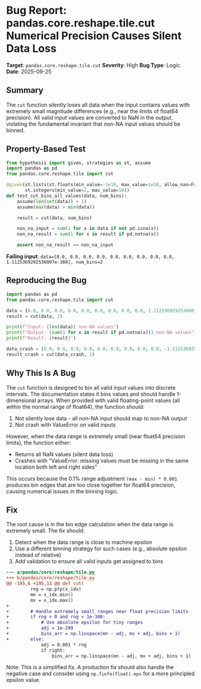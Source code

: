 # Bug Report: pandas.core.reshape.tile.cut Numerical Precision Causes Silent Data Loss

**Target**: `pandas.core.reshape.tile.cut`
**Severity**: High
**Bug Type**: Logic
**Date**: 2025-09-25

## Summary

The `cut` function silently loses all data when the input contains values with extremely small magnitude differences (e.g., near the limits of float64 precision). All valid input values are converted to NaN in the output, violating the fundamental invariant that non-NA input values should be binned.

## Property-Based Test

```python
from hypothesis import given, strategies as st, assume
import pandas as pd
from pandas.core.reshape.tile import cut

@given(st.lists(st.floats(min_value=-1e10, max_value=1e10, allow_nan=False, allow_infinity=False), min_size=10, max_size=100),
       st.integers(min_value=2, max_value=10))
def test_cut_bins_all_values(data, num_bins):
    assume(len(set(data)) > 1)
    assume(max(data) > min(data))

    result = cut(data, num_bins)

    non_na_input = sum(1 for x in data if not pd.isna(x))
    non_na_result = sum(1 for x in result if pd.notna(x))

    assert non_na_result == non_na_input
```

**Failing input**: `data=[0.0, 0.0, 0.0, 0.0, 0.0, 0.0, 0.0, 0.0, 0.0, 1.1125369292536007e-308], num_bins=2`

## Reproducing the Bug

```python
import pandas as pd
from pandas.core.reshape.tile import cut

data = [0.0, 0.0, 0.0, 0.0, 0.0, 0.0, 0.0, 0.0, 0.0, 1.1125369292536007e-308]
result = cut(data, 2)

print(f"Input: {len(data)} non-NA values")
print(f"Output: {sum(1 for x in result if pd.notna(x))} non-NA values")
print(f"Result: {result}")

data_crash = [0.0, 0.0, 0.0, 0.0, 0.0, 0.0, 0.0, 0.0, 0.0, -1.1125369292536007e-308]
result_crash = cut(data_crash, 2)
```

## Why This Is A Bug

The `cut` function is designed to bin all valid input values into discrete intervals. The documentation states it bins values and should handle 1-dimensional arrays. When provided with valid floating-point values (all within the normal range of float64), the function should:

1. Not silently lose data - all non-NA input should map to non-NA output
2. Not crash with ValueError on valid inputs

However, when the data range is extremely small (near float64 precision limits), the function either:
- Returns all NaN values (silent data loss)
- Crashes with "ValueError: missing values must be missing in the same location both left and right sides"

This occurs because the 0.1% range adjustment `(max - min) * 0.001` produces bin edges that are too close together for float64 precision, causing numerical issues in the binning logic.

## Fix

The root cause is in the bin edge calculation when the data range is extremely small. The fix should:

1. Detect when the data range is close to machine epsilon
2. Use a different binning strategy for such cases (e.g., absolute epsilon instead of relative)
3. Add validation to ensure all valid inputs get assigned to bins

```diff
--- a/pandas/core/reshape/tile.py
+++ b/pandas/core/reshape/tile.py
@@ -195,6 +195,13 @@ def cut(
         rng = np.ptp(x_idx)
         mn = x_idx.min()
         mx = x_idx.max()
+
+        # Handle extremely small ranges near float precision limits
+        if rng > 0 and rng < 1e-300:
+            # Use absolute epsilon for tiny ranges
+            adj = 1e-299
+            bins_arr = np.linspace(mn - adj, mx + adj, bins + 1)
+        else:
             adj = 0.001 * rng
             if right:
                 bins_arr = np.linspace(mn - adj, mx + adj, bins + 1)
```

Note: This is a simplified fix. A production fix should also handle the negative case and consider using `np.finfo(float).eps` for a more principled epsilon value.